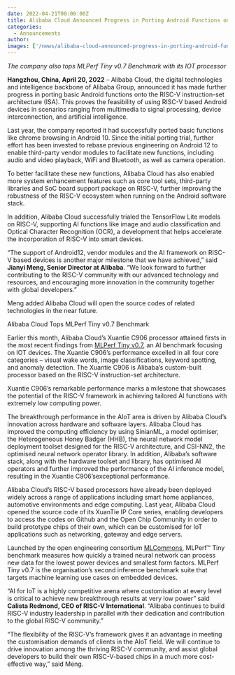 ```yaml
---
date: 2022-04-21T00:00:00Z
title: Alibaba Cloud Announced Progress in Porting Android Functions onto RISC-V
categories:
  - Announcements
author: 
images: ['/news/alibaba-cloud-announced-progress-in-porting-android-functions-onto-risc-v/share.png']
---
```


*The company also tops MLPerf Tiny v0.7 Benchmark with its IOT processor*

**Hangzhou, China, April 20, 2022** – Alibaba Cloud, the digital technologies and intelligence backbone of Alibaba Group, announced it has made further progress in porting basic Android functions onto the RISC-V instruction-set architecture (ISA). This proves the feasibility of using RISC-V based Android devices in scenarios ranging from multimedia to signal processing, device interconnection, and artificial intelligence.

Last year, the company reported it had successfully ported basic functions like chrome browsing in Android 10. Since the initial porting trial, further effort has been invested to rebase previous engineering on Android 12 to enable third-party vendor modules to facilitate new functions, including audio and video playback, WiFi and Bluetooth, as well as camera operation. 

To better facilitate these new functions, Alibaba Cloud has also enabled more system enhancement features such as core tool sets, third-party libraries and SoC board support package on RISC-V, further improving the robustness of the RISC-V ecosystem when running on the Android software stack. 

In addition, Alibaba Cloud successfully trialed the TensorFlow Lite models on RISC-V, supporting AI functions like image and audio classification and Optical Character Recognition (OCR), a development that helps accelerate the incorporation of RISC-V into smart devices.

“The support of Android12, vendor modules and the AI framework on RISC-V based devices is another major milestone that we have achieved,” said **Jianyi Meng, Senior Director at Alibaba**. “We look forward to further contributing to the RISC-V community with our advanced technology and resources, and encouraging more innovation in the community together with global developers.”

Meng added Alibaba Cloud will open the source codes of related technologies in the near future.

Alibaba Cloud Tops MLPerf Tiny v0.7 Benchmark

Earlier this month, Alibaba Cloud’s Xuantie C906 processor attained firsts in the most recent findings from [MLPerf Tiny v0.7](https://mlcommons.org/en/inference-tiny-07/), an AI benchmark focusing on IOT devices. The Xuantie C906’s performance excelled in all four core categories – visual wake words, image classifications, keyword spotting, and anomaly detection. The Xuantie C906 is Alibaba’s custom-built processor based on the RISC-V instruction-set architecture.

Xuantie C906’s remarkable performance marks a milestone that showcases the potential of the RISC-V framework in achieving tailored AI functions with extremely low computing power. 

The breakthrough performance in the AIoT area is driven by Alibaba Cloud’s innovation across  hardware and software layers. Alibaba Cloud has improved the computing efficiency by using SinianML, a model optimiser, the Heterogeneous Honey Badger (HHB), the neural network model deployment toolset designed for the RISC-V architecture, and CSI-NN2, the optimised neural network operator library. In addition, Alibaba’s software stack, along with the hardware toolset and library, has optimised AI operators and further improved the performance of the AI inference model, resulting in the Xuantie C906’sexceptional performance.

Alibaba Cloud’s RISC-V based processors have already been deployed widely across a range  of applications including smart home appliances, automotive environments and edge computing. Last year, Alibaba Cloud opened the source code of its XuanTie IP Core series, enabling  developers to access the codes on Github and the Open Chip Community in order to build prototype chips of their own, which can be customised for IoT applications such as networking, gateway and edge servers.

Launched by the open engineering consortium [MLCommons](https://www.mlcommons.org/), MLPerf™ Tiny benchmark measures how quickly a trained neural network can process new data for the lowest power devices and smallest form factors. MLPerf Tiny v0.7 is the organisation’s second inference benchmark suite that targets machine learning use cases on embedded devices.

“AI for IoT is a highly competitive arena where customisation at every level is critical to achieve new breakthrough results at very low power” said **Calista Redmond, CEO of RISC-V International**. “Alibaba continues to build RISC-V industry leadership in parallel with their dedication and contribution to the global RISC-V community.”   

“The flexibility of the RISC-V’s framework gives it an advantage in meeting the customisation demands of clients in the AIoT field. We will continue to drive innovation among the thriving RISC-V community, and assist global developers to build their own RISC-V-based chips in a much more cost-effective way,” said Meng. 